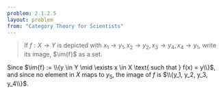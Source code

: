```yaml
---
problem: 2.1.2.5
layout: problem
from: "Category Theory for Scientists" 
---
```


> If $f: X \to Y$ is depicted with $x_1 \to y_1, x_2 \to y_2, x_3 \to y_4, x_4 \to
> y_1$, write its image, $\im{f}$ as a set.

Since 
$\im{f} := \\{y \in Y \mid \exists x \in X \text{ such that } f(x) = y\\}$, 
and since no element in $X$ maps to $y_5$, the image of $f$ is 
$\\{y_1, y_2, y_3, y_4\\}$.


